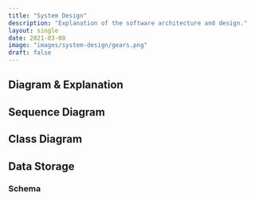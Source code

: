 ```yaml
---
title: "System Design"
description: "Explanation of the software architecture and design."
layout: single
date: 2021-03-08
image: "images/system-design/gears.png"
draft: false
---
```


## Diagram & Explanation

## Sequence Diagram

## Class Diagram

## Data Storage

### Schema
